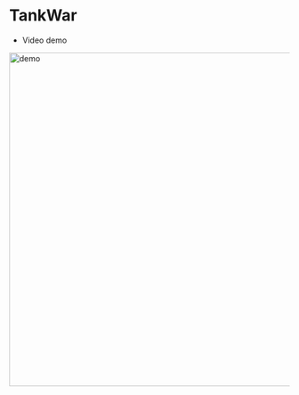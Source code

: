 # TankWar

- Video demo
<img src="https://res.cloudinary.com/dru3umoml/image/upload/v1694409172/image/ChessGame_qzakbm.gif" width="600" alt="demo" />
